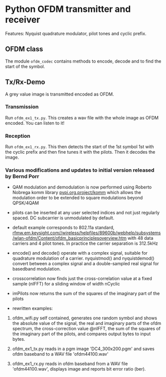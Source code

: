 # Python OFDM transmitter and receiver

Features: Nyquist quadrature modulator, pilot tones and cyclic prefix.

## OFDM class

The module `ofdm_codec` contains methods to encode, decode
and to find the start of the symbol.

## Tx/Rx-Demo

A grey value image is transmitted encoded as OFDM.

### Transmission

Run `ofdm_ex1_tx.py`. This creates a wav file with the whole
image as OFDM encoded. You can listen to it!

### Reception

Run `ofdm_ex1_rx.py`. This then detects the start of the 1st symbol
1st with the cyclic prefix and then fine tunes it with the pilots.
Then it decodes the image.

### Various modifications and updates to initial version released by Bernd Porr 

- QAM modulation and demodulation is now performed using Roberto Nobrega komm library [pypi.org.project/komm](https://pypi.org.project/komm) which allows the modulation order to be extended to square modulations beyond QPSK/4QAM

- pilots can be inserted at any user selected indices and not just regularly spaced. DC subcarrier is unmodulated by default.

- default example corresponds to 802.11a standard, [rfmw.em.keysight.com//wireless/helpfiles/89600b/webhelp/subsystems/wlan-ofdm/Content/ofdm_basicprinciplesoverview.htm](https://rfmw.em.keysight.com//wireless/helpfiles/89600b/webhelp/subsystems/wlan-ofdm/Content/ofdm_basicprinciplesoverview.htm) with 48 data carriers and 4 pilot tones. In practice the carrier separation is 312.5kHz

- encode() and decode() operate with a complex signal, suitable for quadrature modulation of a carrier. nyquistmod() and nyquistdemod() convert between a complex signal and a double-sampled real signal for basedband modulation.

- crosscorrelation now finds just the cross-correlation value at a fixed sample (nIFFT) for a sliding window of width nCyclic

- imPilots now returns the sum of the squares of the imaginary part of the pilots

- rewritten examples:

1. ofdm_wifi.py 
self contained, generates one random symbol and shows the absolute value of the signal, the real and imaginary parts of the ofdm spectrum, the cross-correction value @nIFFT, the sum of the squares of the imaginary part of the pilots, and compares output bytes to input bytes.

2. ofdm_ex1_tx.py
reads in a pgm image 'DC4_300x200.pgm' and saves ofdm baseband to a WAV file 'ofdm44100.wav'

3. ofdm_ex1_rx.py
reads in ofdm baseband from a WAV file 'ofdm44100.wav', displays image and reports bit error ratio (ber).


